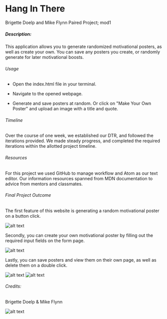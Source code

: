 # Hang In There

Brigette Doelp and Mike Flynn Paired Project; mod1

##### Description:

This application allows you to generate randomized motivational posters, as well as create your own. You can save any posters you create, or randomly generate for later motivational boosts.

###### Usage
- Open the index.html file in your terminal.

- Navigate to the opened webpage.

- Generate and save posters at random. Or click on "Make Your Own Poster" and upload an image with a title and quote.

###### Timeline

Over the course of one week, we established our DTR, and followed the iterations provided. We made steady progress, and completed the required iterations within the allotted project timeline.

###### Resources

For this project we used GitHub to manage workflow and Atom as our text editor.
Our information resources spanned from MDN documentation to advice from mentors and classmates.

###### Final Project Outcome

The first feature of this website is generating a random motivational poster on a button click.

![alt text](https://i.imgur.com/56PWgZO.gif)

Secondly, you can create your own motivational poster by filling out the required input fields on the form page.

![alt text](https://i.imgur.com/F73IuSL.gif)

Lastly, you can save posters and view them on their own page, as well as delete them on a double click.

![alt text](https://i.imgur.com/XvGYfxT.gif)
![alt text](https://i.imgur.com/5xNvxVs.gif)

###### Credits:

Brigette Doelp & Mike Flynn

![alt text](https://i.imgur.com/sYUdYNM.png)
